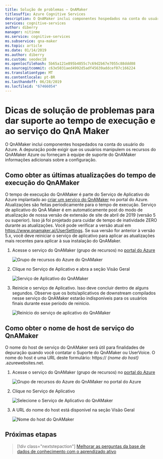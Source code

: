 ```yaml
---
title: Solução de problemas – QnAMaker
titlesuffix: Azure Cognitive Services
description: O QnAMaker inclui componentes hospedados na conta do usuário do Azure. A depuração pode exigir que os usuários manipulem os recursos do QnAMaker Azure ou forneçam à equipe de suporte do QnAMaker informações adicionais sobre a configuração.
services: cognitive-services
author: diberry
manager: nitinme
ms.service: cognitive-services
ms.subservice: qna-maker
ms.topic: article
ms.date: 01/14/2019
ms.author: diberry
ms.custom: seodec18
ms.openlocfilehash: 5b65a121e895b4855c7c69d2b67e7055c88ddd08
ms.sourcegitcommit: c63e5031aed4992d5adf45639addcef07c166224
ms.translationtype: MT
ms.contentlocale: pt-BR
ms.lasthandoff: 06/28/2019
ms.locfileid: "67466054"
---
```

# <a name="troubleshooting-tips-to-support-the-qna-maker-service-and-runtime"></a>Dicas de solução de problemas para dar suporte ao tempo de execução e ao serviço do QnA Maker
O QnAMaker inclui componentes hospedados na conta do usuário do Azure. A depuração pode exigir que os usuários manipulem os recursos do QnAMaker Azure ou forneçam à equipe de suporte do QnAMaker informações adicionais sobre a configuração.

## <a name="how-to-get-latest-qnamaker-runtime-updates"></a>Como obter as últimas atualizações do tempo de execução do QnAMaker
O tempo de execução do QnAMaker é parte do Serviço de Aplicativo do Azure implantado ao [criar um serviço do QnAMaker](./set-up-qnamaker-service-azure.md) no portal do Azure. Atualizações são feitas periodicamente para o tempo de execução. Serviço de aplicativo do QnA Maker é em automaticamente post do modo de atualização de nossa versão de extensão de site de abril de 2019 (versão 5 ou superior). Isso já foi projetado para cuidar de tempo de inatividade ZERO durante as atualizações. Você pode verificar a versão atual em https://www.qnamaker.ai/UserSettings. Se sua versão for anterior à versão 5.x, você deve reiniciar o serviço de aplicativo para aplicar as atualizações mais recentes para aplicar à sua instalação do QnAMaker.

1. Acesse o serviço do QnAMaker (grupo de recursos) no [portal do Azure](https://portal.azure.com)

    ![Grupo de recursos do Azure do QnAMaker](../media/qnamaker-how-to-troubleshoot/qnamaker-azure-resourcegroup.png)

2. Clique no Serviço de Aplicativo e abra a seção Visão Geral

     ![Serviço de Aplicativo do QnAMaker](../media/qnamaker-how-to-troubleshoot/qnamaker-azure-appservice.png)

3. Reinicie o serviço de Aplicativo. Isso deve concluir dentro de alguns segundos. Observe que os bots/aplicativos de downstream compilados nesse serviço do QnAMaker estarão indisponíveis para os usuários finais durante esse período de reinicio.

    ![Reinício do serviço de aplicativo do QnAMaker](../media/qnamaker-how-to-upgrade-qnamaker/qnamaker-appservice-restart.png)

## <a name="how-to-get-the-qnamaker-service-hostname"></a>Como obter o nome de host de serviço do QnAMaker
O nome do host de serviço do QnAMaker será útil para finalidades de depuração quando você contatar o Suporte do QnAMaker ou UserVoice. O nome do host é uma URL deste formulário: https:// *{nome do host}* .azurewebsites.net.
    
1. Acesse o serviço do QnAMaker (grupo de recursos) no [portal do Azure](https://portal.azure.com)

    ![Grupo de recursos do Azure do QnAMaker no portal do Azure](../media/qnamaker-how-to-troubleshoot/qnamaker-azure-resourcegroup.png)

2. Clique no Serviço de Aplicativo

     ![Selecione o Serviço de Aplicativo do QnAMaker](../media/qnamaker-how-to-troubleshoot/qnamaker-azure-appservice.png)

3. A URL do nome do host está disponível na seção Visão Geral

    ![Nome do host do QnAMaker](../media/qnamaker-how-to-troubleshoot/qnamaker-azure-gethostname.png)
    

## <a name="next-steps"></a>Próximas etapas

> [!div class="nextstepaction"]
> [Melhorar as perguntas da base de dados de conhecimento com o aprendizado ativo](./improve-knowledge-base.md)
